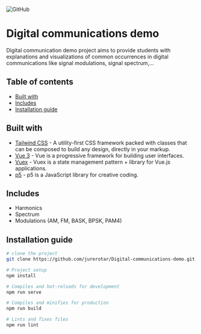 ![GitHub](https://img.shields.io/github/license/jurerotar/digital-communications-demo)

# Digital communications demo

Digital communication demo project aims to provide students with explanations and visualizations of common occurrences in digital communications like signal modulations, signal spectrum,... 

## Table of contents
* [Built with](#Build-with)
* [Includes](#Includes)
* [Installation guide](#Installation-guide)


## Built with
*  [Tailwind CSS](https://tailwindcss.com) - A utility-first CSS framework packed with classes that can be composed to build any design, directly in your markup.
*  [Vue 3](https://v3.vuejs.org) - Vue is a progressive framework for building user interfaces.
*  [Vuex](https://v3.vuejs.org) - Vuex is a state management pattern + library for Vue.js applications.
*  [p5](https://p5js.org/) - p5 is a JavaScript library for creative coding.

## Includes

* Harmonics
* Spectrum
* Modulations (AM, FM, BASK, BPSK, PAM4)

## Installation guide

```sh
# clone the project
git clone https://github.com/jurerotar/Digital-communications-demo.git

# Project setup
npm install 

# Compiles and hot-reloads for development
npm run serve

# Compiles and minifies for production
npm run build

# Lints and fixes files
npm run lint
```
